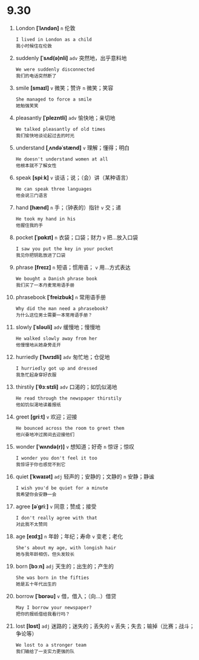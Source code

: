 # 9.30

1. London **[ˈlʌndən]** `n` 伦敦

   ```
   I lived in London as a child
   我小时候住在伦敦
   ```

2. suddenly **[ˈsʌd(ə)nli]** `adv` 突然地，出乎意料地

   ```
   We were suddenly disconnected
   我们的电话突然断了
   ```

3. smile **[smaɪl]** `v` 微笑；赞许 `n` 微笑；笑容

   ```
   She managed to force a smile
   她勉强笑笑
   ```

4. pleasantly **[ˈplezntli]** `adv` 愉快地；亲切地

   ```
   We talked pleasantly of old times
   我们愉快地谈论起过去的时光
   ```

5. understand **[ˌʌndəˈstænd]** `v` 理解；懂得；明白

   ```
   He doesn't understand women at all
   他根本就不了解女性
   ```

6. speak **[spiːk]** `v` 谈话；说；（会）讲（某种语言）

   ```
   He can speak three languages
   他会说三门语言
   ```

7. hand **[hænd]** `n` 手；（钟表的）指针 `v` 交；递

   ```
   He took my hand in his
   他握住我的手
   ```

8. pocket **[ˈpɒkɪt]** `n` 衣袋；口袋；财力 `v` 把...放入口袋

   ```
   I saw you put the key in your pocket
   我见你把钥匙放进了口袋
   ```

9. phrase **[freɪz]** `n` 短语；惯用语； `v` 用...方式表达

   ```
   We bought a Danish phrase book
   我们买了一本丹麦常用语手册
   ```

10. phrasebook **[ˈfreizbuk]** `n` 常用语手册

    ```
    Why did the man need a phrasebook?
    为什么这位男士需要一本常用语手册？
    ```

11. slowly **[ˈsləʊli]** `adv` 缓慢地；慢慢地

    ```
    He walked slowly away from her
    他慢慢地从她身旁走开
    ```

12. hurriedly **[ˈhʌrɪdli]** `adv` 匆忙地；仓促地

    ```
    I hurriedly got up and dressed
    我急忙起身穿好衣服
    ```

13. thirstily **[ˈθɜːstɪli]** `adv` 口渴的；如饥似渴地

    ```
    He read through the newspaper thirstily
    他如饥似渴地读着报纸
    ```

14. greet **[ɡriːt]** `v` 欢迎；迎接

    ```
    He bounced across the room to greet them
    他兴奋地冲过房间去迎接他们
    ```

15. wonder **[ˈwʌndə(r)]** `v` 想知道；好奇 `n` 惊讶；惊叹

    ```
    I wonder you don't feel it too
    我惊讶于你也感觉不到它
    ```

16. quiet **[ˈkwaɪət]** `adj` 轻声的；安静的；文静的 `n` 安静；静谧

    ```
    I wish you'd be quiet for a minute
    我希望你会安静一会
    ```

17. agree **[əˈɡriː]** `v` 同意；赞成；接受

    ```
    I don't really agree with that
    对此我不太赞同
    ```

18. age **[eɪdʒ]** `n` 年龄；年纪；寿命 `v` 变老；老化

    ```
    She's about my age, with longish hair
    她与我年龄相仿，但头发较长
    ```

19. born **[bɔːn]** `adj` 天生的；出生的；产生的

    ```
    She was born in the fifties
    她是五十年代出生的
    ```

20. borrow **[ˈbɒrəʊ]** `v` 借，借入；（向...）借贷

    ```
    May I borrow your newspaper?
    把你的报纸借给我看行吗？
    ```

21. lost **[lɒst]** `adj` 迷路的；迷失的；丢失的 `v` 丢失；失去；输掉（比赛；战斗；争论等）

    ```
    We lost to a stronger team
    我们输给了一支实力更强的队
    ```

